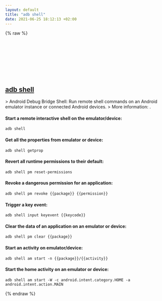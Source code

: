 ```yaml
---
layout: default
title: "adb shell"
date: 2021-06-25 18:12:13 +02:00
---
```

{% raw %}
<h2 id="adb-shell">
  <a href="/en/common/adb-shell.html">adb shell</a> <a href="#adb-shell"><svg class="icon">
    <use href="/assets/images/unicode_sprite.svg#link" />
  </svg></a>
</h2>
> Android Debug Bridge Shell: Run remote shell commands on an Android emulator instance or connected Android devices.
> More information: <https://developer.android.com/studio/command-line/adb>.

#### Start a remote interactive shell on the emulator/device:
```shell
adb shell
```
#### Get all the properties from emulator or device:
```shell
adb shell getprop
```
#### Revert all runtime permissions to their default:
```shell
adb shell pm reset-permissions
```
#### Revoke a dangerous permission for an application:
```shell
adb shell pm revoke {{package}} {{permission}}
```
#### Trigger a key event:
```shell
adb shell input keyevent {{keycode}}
```
#### Clear the data of an application on an emulator or device:
```shell
adb shell pm clear {{package}}
```
#### Start an activity on emulator/device:
```shell
adb shell am start -n {{package}}/{{activity}}
```
#### Start the home activity on an emulator or device:
```shell
adb shell am start -W -c android.intent.category.HOME -a android.intent.action.MAIN
```
{% endraw %}